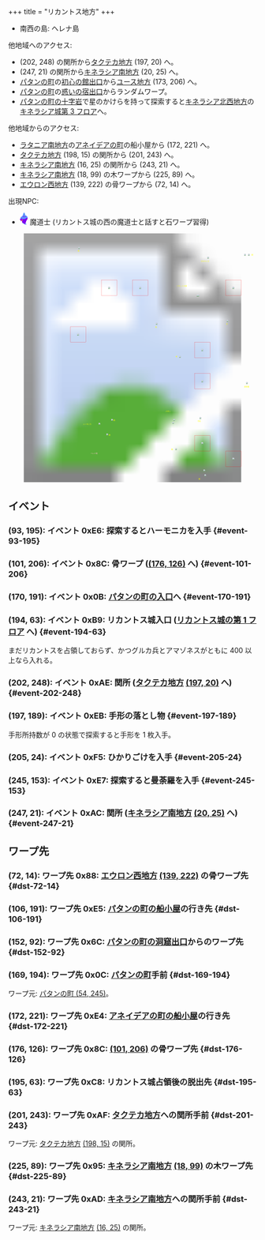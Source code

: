 +++
title = "リカントス地方"
+++

* 南西の島: ヘレナ島

他地域へのアクセス:

* (202, 248) の関所から[タクテカ地方](@/map/map-09/_index.md) (197, 20) へ。
* (247, 21) の関所から[キネラシア南地方](@/map/map-06/_index.md) (20, 25) へ。
* [パタンの町](@/map/map-12/_index.md)の[初心の館出口](@/map/map-13b/_index.md#event-112-214)から[ユース地方](@/map/map-00/_index.md) (173, 206) へ。
* [パタンの町](@/map/map-12/_index.md)の[惑いの宿出口](@/map/map-13b/_index.md#event-240-150)からランダムワープ。
* [パタンの町の十字岩](@/map/map-12/_index.md#event-20-202)で星のかけらを持って探索すると[キネラシア北西地方](@/map/map-02/_index.md)の[キネラシア城第 3 フロア](@/map/map-15/_index.md#dst-20-245)へ。

他地域からのアクセス:

* [ラタニア南地方](@/map/map-08/_index.md)の[アネイデアの町](@/map/map-12/_index.md)の船小屋から (172, 221) へ。
* [タクテカ地方](@/map/map-09/_index.md) (198, 15) の関所から (201, 243) へ。
* [キネラシア南地方](@/map/map-06/_index.md) (16, 25) の関所から (243, 21) へ。
* [キネラシア南地方](@/map/map-06/_index.md) (18, 99) の木ワープから (225, 89) へ。
* [エウロン西地方](@/map/map-01/_index.md) (139, 222) の骨ワープから (72, 14) へ。

出現NPC:

* ![魔道士](actor-0x29.png) 魔道士 (リカントス城の西の魔道士と話すと石ワープ習得)

<!-- SVG {{{ -->
<svg width="1536" height="1536" viewbox="0 0 2048 2048">
<defs>
<image id="svg-asset-bg" width="2048" height="2048" href="map-05.webp" />
<image id="svg-asset-event" width="16" height="16" href="icon-event.png" />
<image id="svg-asset-destination" width="16" height="16" href="icon-destination.png" />
<image id="svg-asset-actor-0x29" width="16" height="24" href="actor-0x29.png" />
</defs>
<use href="#svg-asset-bg" x="0" y="0"></use>
<text class="caption-48" x="680" y="1816" fill="pink">ヘレナ島</text>
<text class="caption-24" x="572" y="152" fill="yellow">骨</text>
<text class="caption-24" x="1212" y="776" fill="yellow">転</text>
<text class="caption-48" x="1388" y="440" fill="yellow">リカントス城</text>
<text class="caption-24" x="1588" y="236" fill="yellow">ひかりごけ</text>
<text class="caption-24" x="1380" y="1020" fill="yellow">骨</text>
<text class="caption-24" x="1796" y="752" fill="yellow">木</text>
<text class="caption-32" x="2004" y="184" fill="yellow">関</text>
<text class="caption-32" x="1296" y="1472" fill="yellow">パタン</text>
<text class="caption-24" x="1560" y="1552" fill="yellow">手形</text>
<text class="caption-24" x="1944" y="1268" fill="yellow">曼荼羅</text>
<text class="caption-24" x="1344" y="1784" fill="yellow">船</text>
<text class="caption-32" x="1568" y="2028" fill="yellow">関</text>
<text class="caption-24" x="868" y="1544" fill="yellow">船</text>
<text class="caption-24" x="616" y="1576" fill="yellow">ハーモニカ</text>
<text class="caption-24" x="828" y="1664" fill="yellow">骨</text>
<rect x="768" y="384" width="128" height="128" stroke="red" fill="none" />
<use href="#svg-asset-actor-0x29" x="824" y="436"><title>魔道士「精霊は4つ」</title></use>
<rect x="1024" y="384" width="128" height="128" stroke="red" fill="none" />
<use href="#svg-asset-actor-0x29" x="1080" y="436"><title>魔道士「汝に石の精霊の力を与えん」(石ワープ習得)</title></use>
<rect x="1792" y="384" width="128" height="128" stroke="red" fill="none" />
<use href="#svg-asset-actor-0x29" x="1848" y="436"><title>魔道士「精霊は4つ」</title></use>
<rect x="512" y="768" width="128" height="128" stroke="red" fill="none" />
<use href="#svg-asset-actor-0x29" x="568" y="820"><title>魔道士「東の木の下を探しなさい」</title></use>
<rect x="1536" y="896" width="128" height="128" stroke="red" fill="none" />
<use href="#svg-asset-actor-0x29" x="1592" y="948"><title>魔道士「ヘレナ島の十字山の北西に古代の楽器が埋まっている」</title></use>
<rect x="1536" y="1152" width="128" height="128" stroke="red" fill="none" />
<use href="#svg-asset-actor-0x29" x="1592" y="1204"><title>魔道士「賢者の都パタンには骨の精霊と親しい長老がいる」</title></use>
<rect x="1536" y="1664" width="128" height="128" stroke="red" fill="none" />
<use href="#svg-asset-actor-0x29" x="1592" y="1716"><title>魔道士「賢者の都パタンには骨の精霊と親しい長老がいる」</title></use>
<rect x="1792" y="1792" width="128" height="128" stroke="red" fill="none" />
<use href="#svg-asset-actor-0x29" x="1848" y="1844"><title>魔道士「スコープを持ってるかい まだなら北はきついぜ」</title></use>
<a href="#event-93-195">
<use href="#svg-asset-event" x="744" y="1560"><title>(93, 195): イベント 0xE6: 探索するとハーモニカを入手</title></use>
</a>
<a href="#event-101-206">
<use href="#svg-asset-event" x="808" y="1648"><title>(101, 206): イベント 0x8C: 骨ワープ ((176, 126) へ)</title></use>
</a>
<a href="#event-170-191">
<use href="#svg-asset-event" x="1360" y="1528"><title>(170, 191): イベント 0x0B: パタンの町の入口へ</title></use>
</a>
<a href="#event-194-63">
<use href="#svg-asset-event" x="1552" y="504"><title>(194, 63): イベント 0xB9: リカントス城入口 (リカントス城の第 1 フロアへ)</title></use>
</a>
<a href="#event-202-248">
<use href="#svg-asset-event" x="1616" y="1984"><title>(202, 248): イベント 0xAE: 関所 (タクテカ地方 (197, 20) へ)</title></use>
</a>
<a href="#event-197-189">
<use href="#svg-asset-event" x="1576" y="1512"><title>(197, 189): イベント 0xEB: 手形の落とし物</title></use>
</a>
<a href="#event-205-24">
<use href="#svg-asset-event" x="1640" y="192"><title>(205, 24): イベント 0xF5: ひかりごけを入手</title></use>
</a>
<a href="#event-245-153">
<use href="#svg-asset-event" x="1960" y="1224"><title>(245, 153): イベント 0xE7: 探索すると曼荼羅を入手</title></use>
</a>
<a href="#event-247-21">
<use href="#svg-asset-event" x="1976" y="168"><title>(247, 21): イベント 0xAC: 関所 (キネラシア南地方 (20, 25) へ)</title></use>
</a>
<a href="#dst-169-194">
<use href="#svg-asset-destination" x="1352" y="1552"><title>(169, 194): ワープ先 0x0C: パタンの町手前</title></use>
</a>
<a href="#dst-152-92">
<use href="#svg-asset-destination" x="1216" y="736"><title>(152, 92): ワープ先 0x6C: パタンの町の洞窟出口からのワープ先</title></use>
</a>
<a href="#dst-72-14">
<use href="#svg-asset-destination" x="576" y="112"><title>(72, 14): ワープ先 0x88: エウロン西地方 (139, 222) の骨ワープ先</title></use>
</a>
<a href="#dst-176-126">
<use href="#svg-asset-destination" x="1408" y="1008"><title>(176, 126): ワープ先 0x8C: (101, 206) の骨ワープ先</title></use>
</a>
<a href="#dst-225-89">
<use href="#svg-asset-destination" x="1800" y="712"><title>(225, 89): ワープ先 0x95: キネラシア南地方 (18, 99) の木ワープ先</title></use>
</a>
<a href="#dst-243-21">
<use href="#svg-asset-destination" x="1944" y="168"><title>(243, 21): ワープ先 0xAD: キネラシア南地方への関所手前</title></use>
</a>
<a href="#dst-201-243">
<use href="#svg-asset-destination" x="1608" y="1944"><title>(201, 243): ワープ先 0xAF: タクテカ地方への関所手前</title></use>
</a>
<a href="#dst-195-63">
<use href="#svg-asset-destination" x="1560" y="504"><title>(195, 63): ワープ先 0xC8: リカントス城占領後の脱出先</title></use>
</a>
<a href="#dst-172-221">
<use href="#svg-asset-destination" x="1376" y="1768"><title>(172, 221): ワープ先 0xE4: アネイデアの町の船小屋の行き先</title></use>
</a>
<a href="#dst-106-191">
<use href="#svg-asset-destination" x="848" y="1528"><title>(106, 191): ワープ先 0xE5: パタンの町の船小屋の行き先</title></use>
</a>
</svg>
<!-- }}} -->


## イベント

### (93, 195): イベント 0xE6: 探索するとハーモニカを入手 {#event-93-195}

### (101, 206): イベント 0x8C: 骨ワープ ([(176, 126)](#dst-176-126) へ) {#event-101-206}

### (170, 191): イベント 0x0B: [パタンの町の入口](@/map/map-12/_index.md#dst-53-242)へ {#event-170-191}

### (194, 63): イベント 0xB9: リカントス城入口 ([リカントス城の第 1 フロア](@/map/map-14/_index.md#dst-20-85) へ) {#event-194-63}

まだリカントスを占領しておらず、かつグルカ兵とアマゾネスがともに 400 以上なら入れる。

### (202, 248): イベント 0xAE: 関所 ([タクテカ地方](@/map/map-09/_index.md) [(197, 20)](@/map/map-09/_index.md#dst-197-20) へ) {#event-202-248}

### (197, 189): イベント 0xEB: 手形の落とし物 {#event-197-189}

手形所持数が 0 の状態で探索すると手形を 1 枚入手。

### (205, 24): イベント 0xF5: ひかりごけを入手 {#event-205-24}

### (245, 153): イベント 0xE7: 探索すると曼荼羅を入手 {#event-245-153}

### (247, 21): イベント 0xAC: 関所 ([キネラシア南地方](@/map/map-06/_index.md) [(20, 25)](@/map/map-06/_index.md#dst-20-25) へ) {#event-247-21}


## ワープ先

### (72, 14): ワープ先 0x88: [エウロン西地方](@/map/map-01/_index.md) [(139, 222)](@/map/map-01/_index.md#event-139-222) の骨ワープ先 {#dst-72-14}

### (106, 191): ワープ先 0xE5: [パタンの町の船小屋](@/map/map-12/_index.md#event-12-231)の行き先 {#dst-106-191}

### (152, 92): ワープ先 0x6C: [パタンの町の洞窟出口](@/map/map-14/_index.md#event-131-247)からのワープ先 {#dst-152-92}

### (169, 194): ワープ先 0x0C: [パタンの町](@/map/map-12/_index.md#dst-53-242)手前 {#dst-169-194}

ワープ元: [パタンの町 (54, 245)](@/map/map-12/_index.md#event-54-245)。

### (172, 221): ワープ先 0xE4: [アネイデアの町の船小屋](@/map/map-12/_index.md#event-56-111)の行き先 {#dst-172-221}

### (176, 126): ワープ先 0x8C: [(101, 206)](#event-101-206) の骨ワープ先 {#dst-176-126}

### (195, 63): ワープ先 0xC8: リカントス城占領後の脱出先 {#dst-195-63}

### (201, 243): ワープ先 0xAF: [タクテカ地方](@/map/map-09/_index.md)への関所手前 {#dst-201-243}

ワープ元: [タクテカ地方](@/map/map-09/_index.md) [(198, 15)](@/map/map-09/_index.md#event-198-15) の関所。

### (225, 89): ワープ先 0x95: [キネラシア南地方](@/map/map-06/_index.md) [(18, 99)](@/map/map-06/_index.md#event-18-99) の木ワープ先 {#dst-225-89}

### (243, 21): ワープ先 0xAD: [キネラシア南地方](@/map/map-06/_index.md)への関所手前 {#dst-243-21}

ワープ元: [キネラシア南地方](@/map/map-06/_index.md) [(16, 25)](@/map/map-06/_index.md#event-16-25) の関所。
